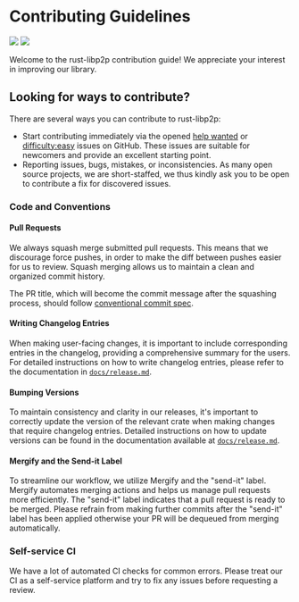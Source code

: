 # Contributing Guidelines

[![](https://img.shields.io/badge/made%20by-Protocol%20Labs-blue.svg?style=flat-square)](http://ipn.io)
[![](https://img.shields.io/badge/project-libp2p-blue.svg?style=flat-square)](https://libp2p.io/)

Welcome to the rust-libp2p contribution guide! We appreciate your interest in improving our library.

## Looking for ways to contribute?

There are several ways you can contribute to rust-libp2p:
- Start contributing immediately via the opened [help wanted](https://github.com/libp2p/rust-libp2p/issues?q=is%3Aissue+is%3Aopen+label%3A%22help+wanted%22) or [difficulty:easy](https://github.com/libp2p/rust-libp2p/issues?q=is%3Aissue+is%3Aopen+label%3Adifficulty%3Aeasy) issues on GitHub.
  These issues are suitable for newcomers and provide an excellent starting point.
- Reporting issues, bugs, mistakes, or inconsistencies.
  As many open source projects, we are short-staffed, we thus kindly ask you to be open to contribute a fix for discovered issues.

### Code and Conventions

#### Pull Requests

We always squash merge submitted pull requests.
This means that we discourage force pushes, in order to make the diff between pushes easier for us to review.
Squash merging allows us to maintain a clean and organized commit history.

The PR title, which will become the commit message after the squashing process, should follow [conventional commit spec](https://www.conventionalcommits.org/en/v1.0.0/).

#### Writing Changelog Entries

When making user-facing changes, it is important to include corresponding entries in the changelog, providing a comprehensive summary for the users.
For detailed instructions on how to write changelog entries, please refer to the documentation in [`docs/release.md`](https://github.com/libp2p/rust-libp2p/blob/master/docs/release.md).

#### Bumping Versions

To maintain consistency and clarity in our releases, it's important to correctly update the version of the relevant crate when making changes that require changelog entries.
Detailed instructions on how to update versions can be found in the documentation available at [`docs/release.md`](https://github.com/libp2p/rust-libp2p/blob/master/docs/release.md).

#### Mergify and the Send-it Label

To streamline our workflow, we utilize Mergify and the "send-it" label.
Mergify automates merging actions and helps us manage pull requests more efficiently.
The "send-it" label indicates that a pull request is ready to be merged.
Please refrain from making further commits after the "send-it" label has been applied otherwise your PR will be dequeued from merging automatically.

### Self-service CI

We have a lot of automated CI checks for common errors.
Please treat our CI as a self-service platform and try to fix any issues before requesting a review.
